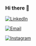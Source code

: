 ### Hi there 👋


[![LinkedIn](https://img.shields.io/badge/LinkedIn-0A66C2?style=flat-square&logo=linkedin&logoColor=white&labelColor=0A66C2)](https://www.linkedin.com/in/guilherme-almeida-a21504158/)

[![Email](https://img.shields.io/badge/Email-D14836?style=flat-square&logo=gmail&logoColor=white&labelColor=D14836)](mailto:gui3jasl@gmail.com)

[![Instagram](https://img.shields.io/badge/Instagram-E4405F?style=flat-square&logo=instagram&logoColor=white&labelColor=E4405F)](https://www.instagram.com/gui_almeida3/)
